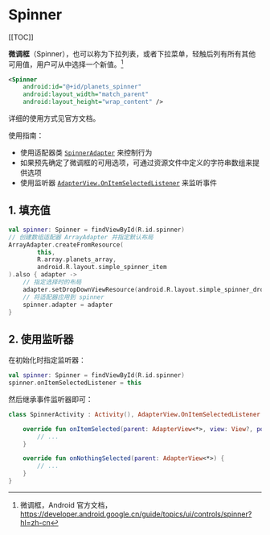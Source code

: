 # Spinner

[[TOC]]

**微调框**（Spinner），也可以称为下拉列表，或者下拉菜单，轻触后列有所有其他可用值，用户可从中选择一个新值。[^1]

[^1]: 微调框，Android 官方文档，<https://developer.android.google.cn/guide/topics/ui/controls/spinner?hl=zh-cn>

```xml
<Spinner
    android:id="@+id/planets_spinner"
    android:layout_width="match_parent"
    android:layout_height="wrap_content" />
```

详细的使用方式见官方文档。

使用指南：
- 使用适配器类 [`SpinnerAdapter`](https://developer.android.google.cn/reference/android/widget/SpinnerAdapter?hl=zh-cn) 来控制行为
- 如果预先确定了微调框的可用选项，可通过资源文件中定义的字符串数组来提供选项
- 使用监听器 [`AdapterView.OnItemSelectedListener`](https://developer.android.google.cn/reference/android/widget/AdapterView.OnItemSelectedListener?hl=zh-cn) 来监听事件

## 1. 填充值

```kt
val spinner: Spinner = findViewById(R.id.spinner)
// 创建数组适配器 ArrayAdapter 并指定默认布局
ArrayAdapter.createFromResource(
        this,
        R.array.planets_array,
        android.R.layout.simple_spinner_item
).also { adapter ->
    // 指定选择时的布局
    adapter.setDropDownViewResource(android.R.layout.simple_spinner_dropdown_item)
    // 将适配器应用到 spinner
    spinner.adapter = adapter
}
```

## 2. 使用监听器

在初始化时指定监听器：

```kt
val spinner: Spinner = findViewById(R.id.spinner)
spinner.onItemSelectedListener = this
```

然后继承事件监听器即可：

```kt
class SpinnerActivity : Activity(), AdapterView.OnItemSelectedListener {

    override fun onItemSelected(parent: AdapterView<*>, view: View?, pos: Int, id: Long) {
        // ...
    }

    override fun onNothingSelected(parent: AdapterView<*>) {
        // ...
    }
}
```
